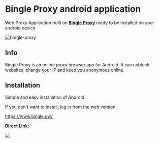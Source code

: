 
# Bingle Proxy android application


Web Proxy Application built on [**Bingle Proxy**](https://www.bingle.pw/) ready to be installed on your android device


![bingle-proxy](https://github.com/Bingle-Proxy/Application/assets/161473759/bf46b254-ddfb-45bb-9e54-c0e1d1a702f0)


## Info

Bingle Proxy is an online proxy browser app for Android. It can unblock websites, change your IP and keep you anonymous online.

## Installation

Simple and easy installation of Android

If you don't want to install, log in from the web version

https://www.bingle.pw/


**Direct Link:**  

<a href="https://github.com/Bingle-Proxy/Application/releases/download/1.1.2/Bingle.Proxy-v.1.1.2.apk"><img src="https://github.com/Bingle-Proxy/application/assets/161473759/8f812677-db6a-41cf-80b4-aedace5d1f36"></img></a>


